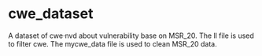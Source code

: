 # cwe_dataset
A dataset of cwe·nvd about vulnerability base on MSR_20.
The ll file is used to filter cwe.
The mycwe_data file is used to clean MSR_20 data.
